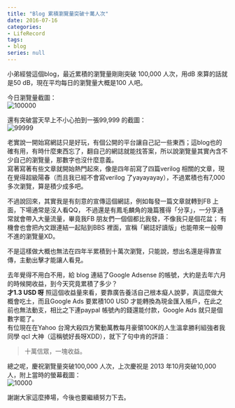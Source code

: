 ```yaml
---
title: "Blog 累積瀏覽量突破十萬人次"
date: 2016-07-16
categories:
- LifeRecord
tags:
- blog
series: null
---
```


小弟經營這個blog，最近累積的瀏覽量剛剛突破 100,000 人次，用dB 來算的話就是50 dB，現在平均每日的瀏覽量大概是100 人吧。  

今日瀏覽量截圖：  
![100000](/images/blog/100000.png)
<!--more-->

還有突破當天早上不小心拍到一張99,999 的截圖：  
![99999](/images/blog/99999.png)

老實說一開始寫網誌只是好玩，有個公開的平台讓自己記一些東西；這blog也的確有用，有時什麼東西忘了，翻自己的網誌就能找答案，所以說瀏覽量其實內含不少自己的瀏覽量，那數字也沒什麼意義。  
寫著寫著有些文章就開始熱門起來，像是四年前寫了四篇verilog 相關的文章，現在覺得超級陽春（而且我已經不會寫verilog 了yayayayay），不過累積也有7,000 多次瀏覽，算是積少成多吧。  

不過說回來，其實我是有刻意的宣傳這個網誌，例如每發一篇文章就轉到FB 上面，下場通常是沒人看QQ，
不過還是有鳳毛麟角的幾篇獲得「分享」，一分享通常就會帶入大量流量，畢竟我FB 朋友們一個個都比我發，不像我只是個花盆；
有機會也會把內文跟連結一起貼到BBS 裡面，宣稱「網誌好讀版」也能帶來一般帶不進的瀏覽量XD。  

不是這樣做大概也無法在四年半累積到十萬次瀏覽，只能說，想出名還是得靠宣傳，主動出擊才能讓人看見。  

去年覺得不用白不用，給 blog 連結了Google Adsense 的帳號，大約是去年六月的時候開收益，到今天究竟累積了多少？   
**才1.3 USD 呀**  照這個收益量來看，要靠廣告養活自己根本癡人說夢，真這麼做大概會吃土，而且Google Ads 要累積100 USD 才能轉換為現金匯入帳戶，在此之前也無法動支，相比之下連paypal 帳號內的錢還能付款，Google Ads 就只是個數字罷了。    
有位現在在Yahoo 台灣大殺四方驚動萬教每月豪領100K的人生溫拿勝利組強者我同學 qcl 大神（這稱號好長呀XDD），就下了句中肯的評語：  

> 十萬信眾，一塊收益。  

總之呢，慶祝瀏覽量突破100,000 人次，上次慶祝是 2013 年10月突破10,000 人，附上當時的螢幕截圖：  
![10000](/images/blog/10000.jpg)

謝謝大家這麼捧場，今後也要繼續努力下去。 